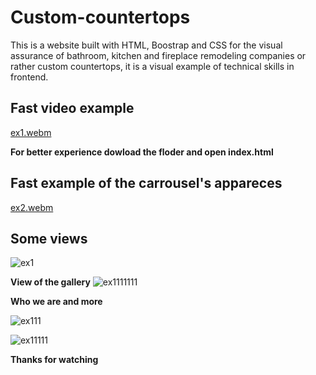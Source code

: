 # Custom-countertops
This is a website built with HTML, Boostrap and CSS for the visual assurance of bathroom, kitchen and fireplace remodeling companies or rather custom countertops, it is a visual example of technical skills in frontend.


## Fast video example
[ex1.webm](https://github.com/user-attachments/assets/2e5bb555-7066-406e-a87b-3403bc00a7c0)

**For better experience dowload the floder and open index.html**


## Fast example of the carrousel's appareces
[ex2.webm](https://github.com/user-attachments/assets/5901a417-312c-43fa-bd8e-bdd6a4b6440c)


## Some views 
![ex1](https://github.com/user-attachments/assets/b45a435e-9950-4299-be71-bbe98d45b1a2)


**View of the gallery**
![ex1111111](https://github.com/user-attachments/assets/7705d5a3-18c3-4b37-806c-80f0761ceb2a)

**Who we are and more**

![ex111](https://github.com/user-attachments/assets/188f84e6-2436-44d3-b95d-50af2fa30bdb)


![ex11111](https://github.com/user-attachments/assets/494cc80c-adf6-40ff-aa78-2c67dc7d29a3)


**Thanks for watching**




